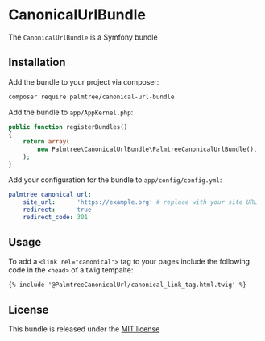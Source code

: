 # CanonicalUrlBundle


The `CanonicalUrlBundle` is a Symfony bundle 

## Installation

Add the bundle to your project via composer:

```bash
composer require palmtree/canonical-url-bundle
```

Add the bundle to `app/AppKernel.php`:

```php
public function registerBundles()
{
    return array(
        new Palmtree\CanonicalUrlBundle\PalmtreeCanonicalUrlBundle(),
    );
}
```

Add your configuration for the bundle to `app/config/config.yml`:

```yaml
palmtree_canonical_url:
    site_url:      'https://example.org' # replace with your site URL
    redirect:      true
    redirect_code: 301
```

## Usage

To add a `<link rel="canonical">` tag to your pages include the following code in the `<head>` of a twig tempalte:

```twig
{% include '@PalmtreeCanonicalUrl/canonical_link_tag.html.twig' %}
```

## License

This bundle is released under the [MIT license](LICENSE)
